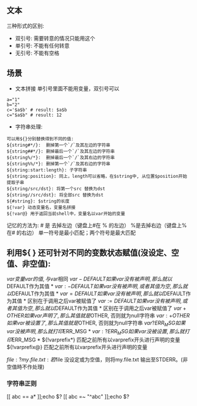 ## 文本
三种形式的区别: 
- 双引号: 需要转意的情况只能用这个
- 单引号: 不能有任何转意
- 无引号: 不能有空格
## 场景
- 文本拼接
单引号里面不能用变量，双引号可以
```
a="1"
b="2"
c='$a$b' # result: $a$b
c="$a$b" # result: 12
```
- 字符串处理:
```
可以用${}分别替换得到不同的值: 
${string#*/}:  删掉第一个`/`及其左边的字符串
${string##*/}: 删掉最后一个`/`及其左边的字符串
${string%/*}:  删掉最后一个`/`及其右边的字符串
${string%%/*}: 删掉第一个`/`及其右边的字符串
${string:start:length}: 子字符串
${string:position}: 同上，length可以省略，在$string中, 从位置$position开始提取子串
${string/src/dst}: 将第一个src 替换为dst
${string//src/dst}: 将全部src 替换为dst
${#string}: $string的长度
${!var} 动态变量名，变量名拼接
${!var@} 用于返回当前shell中，变量名以var开始的变量
```
记忆的方法为: 
\# 是 去掉左边（键盘上#在 % 的左边）
%是去掉右边（键盘上% 在# 的右边）
单一符号是最小匹配；两个符号是最大匹配
## 利用${ } 还可针对不同的变数状态赋值(沒设定、空值、非空值):  
${var}                                       变量var的值, 与$var相同
${var-DEFAULT}                               如果var没有被声明, 那么就以$DEFAULT作为其值 *
${var:-DEFAULT}                              如果var没有被声明, 或者其值为空, 那么就以$DEFAULT作为其值 *
${var=DEFAULT}                               如果var没有被声明, 那么就以$DEFAULT作为其值 * 区别在于调用之后var被赋值了
${var:=DEFAULT}                              如果var没有被声明, 或者其值为空, 那么就以$DEFAULT作为其值 * 区别在于调用之后var被赋值了
${var+OTHER}                                 如果var声明了, 那么其值就是$OTHER, 否则就为null字符串
${var:+OTHER}                                如果var被设置了, 那么其值就是$OTHER, 否则就为null字符串
${var?ERR_MSG}                               如果var没被声明, 那么就打印$ERR_MSG *
${var:?ERR_MSG}                              如果var没被设置, 那么就打印$ERR_MSG *
${!varprefix*}                               匹配之前所有以varprefix开头进行声明的变量
${!varprefix@}                               匹配之前所有以varprefix开头进行声明的变量

${file:?my.file.txt} : 若$file 没设定或为空值，则将my.file.txt 输出至STDERR。(非空值時不作处理)
### 字符串正则
[[ abc == a* ]];echo $?
[[ abc =~ "^abc" ]];echo $?